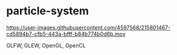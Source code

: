 # particle-system

https://user-images.githubusercontent.com/4597568/215801467-cd5894b7-cfb5-443a-bfff-b84b774b0d6b.mov

GLFW, GLEW, OpenGL, OpenCL
